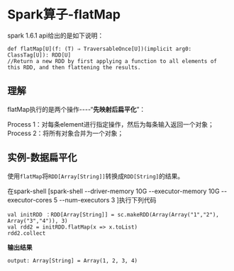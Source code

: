 # Spark算子-flatMap


spark 1.6.1 api给出的是如下说明：

```
def flatMap[U](f: (T) ⇒ TraversableOnce[U])(implicit arg0: ClassTag[U]): RDD[U]
//Return a new RDD by first applying a function to all elements of this RDD, and then flattening the results.
```

## 理解

flatMap执行的是两个操作----“**先映射后扁平化**”：

Process 1：对每条element进行指定操作，然后为每条输入返回一个对象；
Process 2：将所有对象合并为一个对象；

## 实例-数据扁平化

使用`flatMap`将`RDD[Array[String]]`转换成`RDD[String]`的结果。

在spark-shell [spark-shell --driver-memory 10G --executor-memory 10G --executor-cores 5 --num-executors 3 ]执行下列代码

```
val initRDD ：RDD[Array[String]] = sc.makeRDD(Array(Array("1","2"), Array("3","4")), 3)
val rdd2 = initRDD.flatMap(x => x.toList)
rdd2.collect
```

**输出结果**

```
output: Array[String] = Array(1, 2, 3, 4)
```